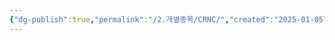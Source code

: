 ```yaml
---
{"dg-publish":true,"permalink":"/2.개별종목/CRNC/","created":"2025-01-05T22:26:35.984+09:00","updated":"2025-07-29T21:37:04.521+09:00"}
---
```


